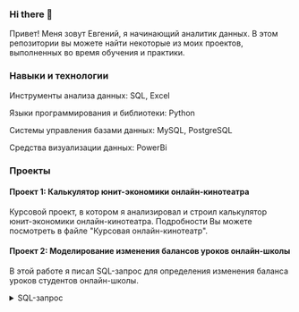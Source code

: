 ### Hi there 👋

Привет! Меня зовут Евгений, я начинающий аналитик данных. В этом репозитории вы можете найти некоторые из моих проектов, выполненных во время обучения и практики.

### Навыки и технологии
 
Инструменты анализа данных: SQL, Excel

Языки программирования и библиотеки: Python

Системы управления базами данных: MySQL, PostgreSQL

Средства визуализации данных: PowerBi

### Проекты

#### Проект 1: Калькулятор юнит-экономики онлайн-кинотеатра

Курсовой проект, в котором я анализировал и строил калькулятор юнит-экономики онлайн-кинотеатра. Подробности Вы можете посмотреть в файле "Курсовая онлайн-кинотеатр".

#### Проект 2: Моделирование изменения балансов уроков онлайн-школы

В этой работе я писал SQL-запрос для определения изменения баланса уроков студентов онлайн-школы.

<details>
<summary>SQL-запрос</summary>

```
with first_payments as (
       select user_id,
             min(transaction_datetime)::date as first_payment_date
    from skyeng_db.payments
       where status_name = 'success'
     group by user_id
),

all_dates as (
        select distinct class_start_datetime::date as dt 
from skyeng_db.classes
where class_start_datetime between '2016-01-01 00:00' and '2016-12-31 23:59'
),


    all_dates_by_user as (
       select user_id,
               dt
    from all_dates ad
      join first_payments fp
      on ad.dt::date >= fp.first_payment_date::date
),

 payments_by_dates as (
      select user_id,
      transaction_datetime::date as payment_date,
      sum(classes) as transaction_balance_change
from skyeng_db.payments
where status_name = 'success'
group by user_id,
       payment_date
),

payments_by_dates_cumsum as (
     select adbu.user_id,
            dt,
            transaction_balance_change,
            sum(coalesce (transaction_balance_change, 0)) over (partition by adbu.user_id order by dt) as transaction_balance_change_cs 
        from all_dates_by_user as adbu
             left join payments_by_dates as pbd
               on adbu.user_id = pbd.user_id
               and adbu.dt = pbd.payment_date
            order by dt
),

   classes_by_dates as (
       select user_id,
             class_start_datetime::date as csdt,
             count(*) * (-1) as classes
    from skyeng_db.classes
    where class_type <> 'trial' and class_status in ('success', 'failed_by_student')
    group by user_id, csdt
),

    classes_by_dates_dates_cumsum as (
       select adbu.user_id,
               dt,
               classes,
               sum(coalesce (classes,0)) over (partition by adbu.user_id order by dt) as classes_cs
        from all_dates_by_user adbu
        left join classes_by_dates cbd
          on adbu.user_id = cbd.user_id
          and adbu.dt = cbd.csdt
),

      balances as (
    select pbdc.user_id,
            pbdc.dt,
            transaction_balance_change,
            transaction_balance_change_cs,
            classes,
            classes_cs,
            classes_cs + transaction_balance_change_cs as balance
        from payments_by_dates_cumsum pbdc
        left join classes_by_dates_dates_cumsum cbddc
        on pbdc.user_id = cbddc.user_id
        and pbdc.dt = cbddc.dt
)

-- select *
-- from balances
-- limit 1000
-- Есть количество уроков отрицательное.


    
    select dt,
        sum (transaction_balance_change) as tbc_sum,
        sum(transaction_balance_change_cs) as tbcc_sum,
        sum (classes) as classes_by_dates_dates_cum,
        sum (classes_cs) as classes_cs_sum,
        sum (balance) as balance_sum
    from balances
    group by dt
    order by dt
    
--  Задание 2. Выражена сезонность, большие пики весной, летом идет на спад.

    
    
     
         
    




```

</details>

